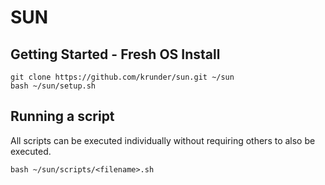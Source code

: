 # SUN

## Getting Started - Fresh OS Install
```shell
git clone https://github.com/krunder/sun.git ~/sun
bash ~/sun/setup.sh
```

## Running a script
All scripts can be executed individually without requiring others to also be executed.
```shell
bash ~/sun/scripts/<filename>.sh
```
